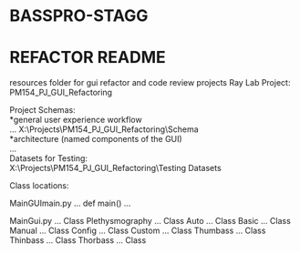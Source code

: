# BASSPRO-STAGG
# REFACTOR README

resources folder for  gui refactor and code review projects
Ray Lab Project: <br/>
PM154_PJ_GUI_Refactoring

Project Schemas: <br/>
*general user experience workflow <br/>
...
X:\Projects\PM154_PJ_GUI_Refactoring\Schema
<br/>
*architecture (named components of the GUI)<br/>
...
<br/>
Datasets for Testing: <br/>
X:\Projects\PM154_PJ_GUI_Refactoring\Testing Datasets
<br/>


Class locations:

MainGUImain.py
...
def main()
...


MainGui.py
...
Class Plethysmography
...
Class Auto
...
Class Basic
...
Class Manual
...
Class Config
...
Class Custom
...
Class Thumbass
...
Class Thinbass
...
Class Thorbass
...
Class